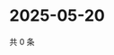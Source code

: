 # 2025-05-20

共 0 条

<!-- BEGIN ZHIHUVIDEO -->
<!-- 最后更新时间 Tue May 20 2025 18:12:51 GMT+0800 (China Standard Time) -->

<!-- END ZHIHUVIDEO -->
